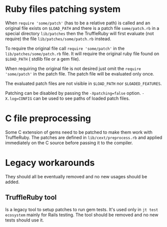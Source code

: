 # Ruby files patching system

When `require 'some/patch'` (has to be a relative path) is called 
and an original file exists on `$LOAD_PATH`
and there is a patch file `some/patch.rb` in a special directory `lib/patches` 
then the TruffleRuby will first evaluate (not require) the file 
`lib/patches/some/patch.rb` instead. 

To require the original file call `require 'some/patch'` in the 
`lib/patches/some/patch.rb` file. It will require the original ruby 
file found on `$LOAD_PATH` ( stdlib file or a gem file).

When requiring the original file is not desired just omit the 
`require 'some/patch'` in the patch file. The patch file will be evaluated
only once.  

The evaluated patch files are not visible in `$LOAD_PATH` nor `$LOADED_FEATURES`.

Patching can be disabled by passing the `-Xpatching=false` option. 
`-X.log=CONFIG` can be used to see paths of loaded patch files.

# C file preprocessing

Some C extension of gems need to be patched to make them work with TruffleRuby.
The patches are defined in `lib/cext/preprocess.rb`  and applied immediately on
the C source before passing it to the compiler.

# Legacy workarounds 

They should all be eventually removed and no new usages should be added.

## TruffleRuby tool

Is a legacy tool to setup patches to run gem tests.  It's used only in `jt test
ecosystem` mainly for Rails testing. The tool should be removed and no new tests
should use it.
